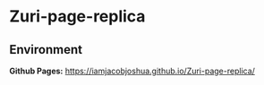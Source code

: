 # Zuri-page-replica

## Environment
**Github Pages:**
https://iamjacobjoshua.github.io/Zuri-page-replica/
